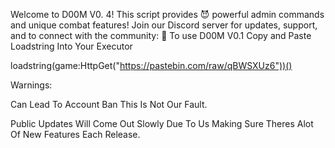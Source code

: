 Welcome to D00M V0. 4!  This script provides 😈 powerful admin commands and unique combat features! Join our Discord server for updates, support, and to connect with the community:  🤝 To use D00M V0.1  Copy and Paste Loadstring Into Your Executor

loadstring(game:HttpGet("https://pastebin.com/raw/qBWSXUz6"))()

Warnings:

Can Lead To Account Ban This Is Not Our Fault.

Public Updates Will Come Out Slowly Due To Us Making Sure Theres Alot Of New Features Each Release. 
